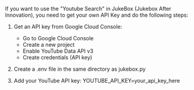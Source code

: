 If you want to use the "Youtube Search" in JukeBox (Jukebox After Innovation), you need to get your own API Key and do the following steps:


1. Get an API key from Google Cloud Console:
   - Go to Google Cloud Console
   - Create a new project
   - Enable YouTube Data API v3
   - Create credentials (API key)

2. Create a .env file in the same directory as jukebox.py

3. Add your YouTube API key:
   YOUTUBE_API_KEY=your_api_key_here
